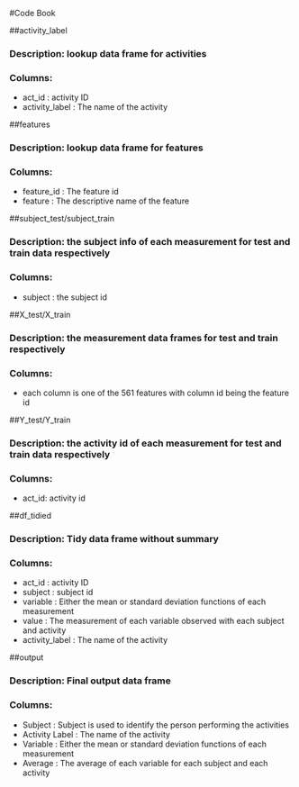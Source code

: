 #Code Book 

##activity_label 
### Description: lookup data frame for activities
### Columns:
* act_id : activity ID
* activity_label : The name of the activity

##features
### Description: lookup data frame for features
### Columns:
* feature_id : The feature id
* feature : The descriptive name of the feature

##subject_test/subject_train
### Description: the subject info of each measurement for test and train data respectively
### Columns: 
* subject : the subject id 


##X_test/X_train 
### Description: the measurement data frames for test and train respectively
### Columns:
* each column is one of the 561 features with column id being the feature id

##Y_test/Y_train 
### Description: the activity id of each measurement for test and train data  respectively
### Columns:
* act_id: activity id

##df_tidied
### Description: Tidy data frame without summary 
### Columns: 
* act_id : activity ID
* subject : subject id
* variable : Either the mean or standard deviation functions of each measurement
* value : The measurement of each variable observed with each subject and activity
* activity_label : The name of the activity 

 
##output
### Description: Final output data frame
### Columns: 
* Subject : Subject is used to identify the person performing the activities
* Activity Label : The name of the activity 
* Variable : Either the mean or standard deviation functions of each measurement
* Average : The average of each variable for each subject and each activity
